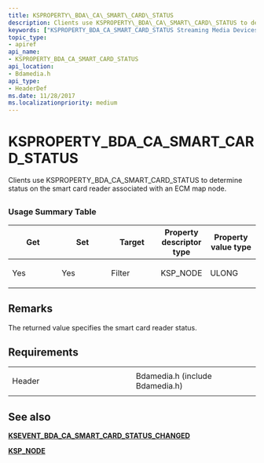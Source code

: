 ```yaml
---
title: KSPROPERTY\_BDA\_CA\_SMART\_CARD\_STATUS
description: Clients use KSPROPERTY\_BDA\_CA\_SMART\_CARD\_STATUS to determine status on the smart card reader associated with an ECM map node.
keywords: ["KSPROPERTY_BDA_CA_SMART_CARD_STATUS Streaming Media Devices"]
topic_type:
- apiref
api_name:
- KSPROPERTY_BDA_CA_SMART_CARD_STATUS
api_location:
- Bdamedia.h
api_type:
- HeaderDef
ms.date: 11/28/2017
ms.localizationpriority: medium
---
```


# KSPROPERTY\_BDA\_CA\_SMART\_CARD\_STATUS


Clients use KSPROPERTY\_BDA\_CA\_SMART\_CARD\_STATUS to determine status on the smart card reader associated with an ECM map node.

## <span id="ddk_ksproperty_bda_ca_smart_card_status_ks"></span><span id="DDK_KSPROPERTY_BDA_CA_SMART_CARD_STATUS_KS"></span>


### Usage Summary Table

<table>
<colgroup>
<col width="20%" />
<col width="20%" />
<col width="20%" />
<col width="20%" />
<col width="20%" />
</colgroup>
<thead>
<tr class="header">
<th>Get</th>
<th>Set</th>
<th>Target</th>
<th>Property descriptor type</th>
<th>Property value type</th>
</tr>
</thead>
<tbody>
<tr class="odd">
<td><p>Yes</p></td>
<td><p>Yes</p></td>
<td><p>Filter</p></td>
<td><p>KSP_NODE</p></td>
<td><p>ULONG</p></td>
</tr>
</tbody>
</table>

 

## Remarks

The returned value specifies the smart card reader status.

## Requirements

<table>
<colgroup>
<col width="50%" />
<col width="50%" />
</colgroup>
<tbody>
<tr class="odd">
<td><p>Header</p></td>
<td>Bdamedia.h (include Bdamedia.h)</td>
</tr>
</tbody>
</table>

## See also


[**KSEVENT\_BDA\_CA\_SMART\_CARD\_STATUS\_CHANGED**](ksevent-bda-ca-smart-card-status-changed.md)

[**KSP\_NODE**](/windows-hardware/drivers/ddi/ks/ns-ks-ksp_node)

 

